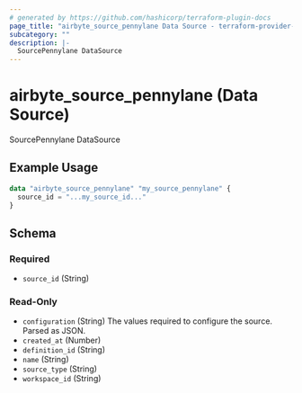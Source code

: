 ```yaml
---
# generated by https://github.com/hashicorp/terraform-plugin-docs
page_title: "airbyte_source_pennylane Data Source - terraform-provider-airbyte"
subcategory: ""
description: |-
  SourcePennylane DataSource
---
```


# airbyte_source_pennylane (Data Source)

SourcePennylane DataSource

## Example Usage

```terraform
data "airbyte_source_pennylane" "my_source_pennylane" {
  source_id = "...my_source_id..."
}
```

<!-- schema generated by tfplugindocs -->
## Schema

### Required

- `source_id` (String)

### Read-Only

- `configuration` (String) The values required to configure the source. Parsed as JSON.
- `created_at` (Number)
- `definition_id` (String)
- `name` (String)
- `source_type` (String)
- `workspace_id` (String)
